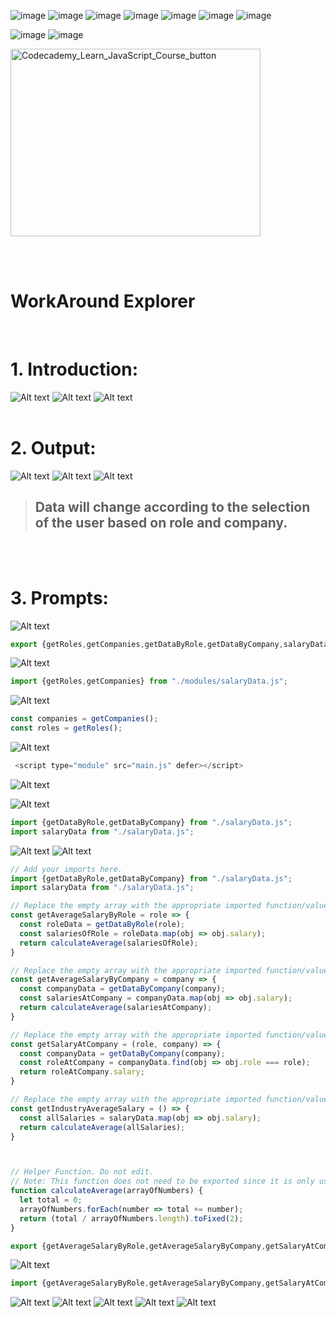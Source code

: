 ![image](https://img.shields.io/badge/HTML5-black?style=for-the-badge&logo=html5) ![image](https://img.shields.io/badge/CSS3-black?style=for-the-badge&logo=css3) ![image](https://img.shields.io/badge/Bootstrap-white?style=for-the-badge&logo=bootstrap) ![image](https://img.shields.io/badge/JavaScript-black?style=for-the-badge&logo=javascript) ![image](https://img.shields.io/badge/jQuery-black?style=for-the-badge&logo=jquery) ![image](https://img.shields.io/badge/JSON-black?style=for-the-badge&logo=json) ![image](https://img.shields.io/badge/SASS-white?style=for-the-badge&logo=sass)

![image](https://user-images.githubusercontent.com/82598726/181831477-61e5dc01-279c-4a06-b961-589c6d757d4e.png) ![image](https://user-images.githubusercontent.com/82598726/181831517-b7707a20-1524-41cd-ac9f-297c655f32ea.png)

<a type="button" title="Codecademy_Learn_JavaScript_Course_button" href="https://www.codecademy.com/courses/learn-intermediate-javascript/projects/es6-modules-workaround" target="_blank" data-CodecademyLearnJavascriptCourseButt="CodecademyLearnJavascriptCourseButt_data"><img src="https://user-images.githubusercontent.com/82598726/175697552-f960b057-9e97-4c3e-a3e2-f2b5f7876de9.png" alt="Codecademy_Learn_JavaScript_Course_button" width="400px" height="300px"></a>

<br><br>

# WorkAround Explorer
<br>

# 1. Introduction:
![Alt text](image.png)
![Alt text](image-1.png)
![Alt text](image-2.png)
<br>
<br>

# 2. Output:
![Alt text](image-17.png)
![Alt text](image-18.png)
![Alt text](image-19.png)
> ## Data will change according to the selection of the user based on role and company.

<br>
<br>

# 3. Prompts:
![Alt text](image-3.png)
```js
export {getRoles,getCompanies,getDataByRole,getDataByCompany,salaryData as default};
```

![Alt text](image-4.png)
```js
import {getRoles,getCompanies} from "./modules/salaryData.js";
```


![Alt text](image-5.png)
```js
const companies = getCompanies();
const roles = getRoles();
```
![Alt text](image-6.png)
```js
 <script type="module" src="main.js" defer></script>
```
![Alt text](image-7.png)

![Alt text](image-8.png)
```js
import {getDataByRole,getDataByCompany} from "./salaryData.js";
import salaryData from "./salaryData.js";

```
![Alt text](image-9.png)
![Alt text](image-10.png)

```js
// Add your imports here.
import {getDataByRole,getDataByCompany} from "./salaryData.js";
import salaryData from "./salaryData.js";

// Replace the empty array with the appropriate imported function/value
const getAverageSalaryByRole = role => {
  const roleData = getDataByRole(role);
  const salariesOfRole = roleData.map(obj => obj.salary);
  return calculateAverage(salariesOfRole);
}

// Replace the empty array with the appropriate imported function/value
const getAverageSalaryByCompany = company => {
  const companyData = getDataByCompany(company);
  const salariesAtCompany = companyData.map(obj => obj.salary);
  return calculateAverage(salariesAtCompany);
}

// Replace the empty array with the appropriate imported function/value
const getSalaryAtCompany = (role, company) => {
  const companyData = getDataByCompany(company);
  const roleAtCompany = companyData.find(obj => obj.role === role);
  return roleAtCompany.salary;
}

// Replace the empty array with the appropriate imported function/value
const getIndustryAverageSalary = () => {
  const allSalaries = salaryData.map(obj => obj.salary);
  return calculateAverage(allSalaries);
}



// Helper Function. Do not edit.
// Note: This function does not need to be exported since it is only used by the functions contained within this module.
function calculateAverage(arrayOfNumbers) {
  let total = 0;
  arrayOfNumbers.forEach(number => total += number);
  return (total / arrayOfNumbers.length).toFixed(2);
}

export {getAverageSalaryByRole,getAverageSalaryByCompany,getSalaryAtCompany,getIndustryAverageSalary}

```

![Alt text](image-11.png)
```js
import {getAverageSalaryByRole,getAverageSalaryByCompany,getSalaryAtCompany,getIndustryAverageSalary} from "./modules/workAroundModule.js";

```

![Alt text](image-12.png)
![Alt text](image-13.png)
![Alt text](image-14.png)
![Alt text](image-15.png)
![Alt text](image-16.png)